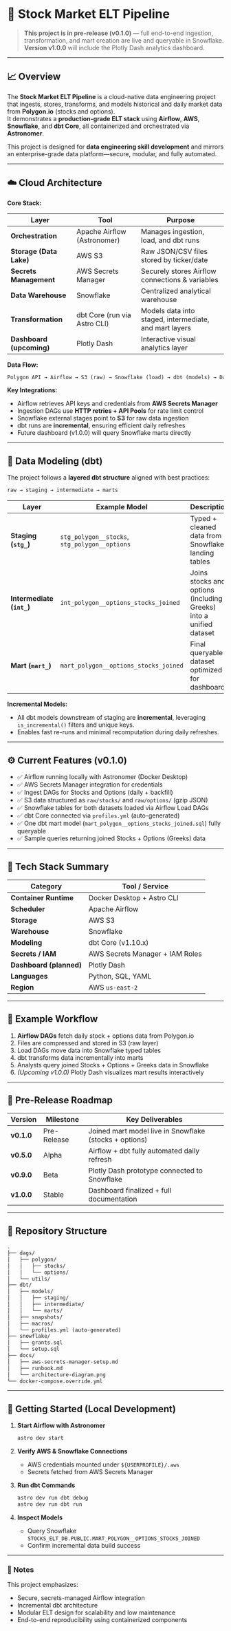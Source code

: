 # 🧠 Stock Market ELT Pipeline

> **This project is in pre-release (v0.1.0)** — full end-to-end ingestion, transformation, and mart creation are live and queryable in Snowflake.  
> **Version v1.0.0** will include the Plotly Dash analytics dashboard.

---

## 📈 Overview

The **Stock Market ELT Pipeline** is a cloud-native data engineering project that ingests, stores, transforms, and models historical and daily market data from **Polygon.io** (stocks and options).  
It demonstrates a **production-grade ELT stack** using **Airflow**, **AWS**, **Snowflake**, and **dbt Core**, all containerized and orchestrated via **Astronomer**.

This project is designed for **data engineering skill development** and mirrors an enterprise-grade data platform—secure, modular, and fully automated.

---

## ☁️ Cloud Architecture

**Core Stack:**

| Layer | Tool | Purpose |
|-------|------|----------|
| **Orchestration** | Apache Airflow (Astronomer) | Manages ingestion, load, and dbt runs |
| **Storage (Data Lake)** | AWS S3 | Raw JSON/CSV files stored by ticker/date |
| **Secrets Management** | AWS Secrets Manager | Securely stores Airflow connections & variables |
| **Data Warehouse** | Snowflake | Centralized analytical warehouse |
| **Transformation** | dbt Core (run via Astro CLI) | Models data into staged, intermediate, and mart layers |
| **Dashboard (upcoming)** | Plotly Dash | Interactive visual analytics layer |

**Data Flow:**

``` txt
Polygon API → Airflow → S3 (raw) → Snowflake (load) → dbt (models) → Dashboard (v1.0.0)
```

**Key Integrations:**

- Airflow retrieves API keys and credentials from **AWS Secrets Manager**
- Ingestion DAGs use **HTTP retries + API Pools** for rate limit control
- Snowflake external stages point to **S3** for raw data ingestion
- dbt runs are **incremental**, ensuring efficient daily refreshes
- Future dashboard (v1.0.0) will query Snowflake marts directly

---

## 🧮 Data Modeling (dbt)

The project follows a **layered dbt structure** aligned with best practices:

``` txt
raw → staging → intermediate → marts
```

| Layer | Example Model | Description |
|--------|----------------|-------------|
| **Staging (`stg_`)** | `stg_polygon__stocks`, `stg_polygon__options` | Typed + cleaned data from Snowflake landing tables |
| **Intermediate (`int_`)** | `int_polygon__options_stocks_joined` | Joins stocks and options (including Greeks) into a unified dataset |
| **Mart (`mart_`)** | `mart_polygon__options_stocks_joined` | Final queryable dataset optimized for dashboards |

**Incremental Models:**

- All dbt models downstream of staging are **incremental**, leveraging `is_incremental()` filters and unique keys.
- Enables fast re-runs and minimal recomputation during daily refreshes.

---

## ⚙️ Current Features (v0.1.0)

- ✅ Airflow running locally with Astronomer (Docker Desktop)
- ✅ AWS Secrets Manager integration for credentials
- ✅ Ingest DAGs for Stocks and Options (daily + backfill)
- ✅ S3 data structured as `raw/stocks/` and `raw/options/` (gzip JSON)
- ✅ Snowflake tables for both datasets loaded via Airflow Load DAGs
- ✅ dbt Core connected via `profiles.yml` (auto-generated)
- ✅ One dbt mart model (`mart_polygon__options_stocks_joined.sql`) fully queryable
- ✅ Sample queries returning joined Stocks + Options (Greeks) data

---

## 🧰 Tech Stack Summary

| Category | Tool / Service |
|-----------|----------------|
| **Container Runtime** | Docker Desktop + Astro CLI |
| **Scheduler** | Apache Airflow |
| **Storage** | AWS S3 |
| **Warehouse** | Snowflake |
| **Modeling** | dbt Core (v1.10.x) |
| **Secrets / IAM** | AWS Secrets Manager + IAM Roles |
| **Dashboard (planned)** | Plotly Dash |
| **Languages** | Python, SQL, YAML |
| **Region** | AWS `us-east-2` |

---

## 🧩 Example Workflow

1. **Airflow DAGs** fetch daily stock + options data from Polygon.io  
2. Files are compressed and stored in S3 (raw layer)  
3. Load DAGs move data into Snowflake typed tables  
4. dbt transforms data incrementally into marts  
5. Analysts query joined Stocks + Options + Greeks data in Snowflake  
6. *(Upcoming v1.0.0)* Plotly Dash visualizes mart results interactively  

---

## 🧠 Pre-Release Roadmap

| Version | Milestone | Key Deliverables |
|----------|------------|------------------|
| **v0.1.0** | Pre-Release | Joined mart model live in Snowflake (stocks + options) |
| **v0.5.0** | Alpha | Airflow + dbt fully automated daily refresh |
| **v0.9.0** | Beta | Plotly Dash prototype connected to Snowflake |
| **v1.0.0** | Stable | Dashboard finalized + full documentation |

---

## 📂 Repository Structure

``` txt
.
├── dags/
│   ├── polygon/
│   │   ├── stocks/
│   │   └── options/
│   └── utils/
├── dbt/
│   ├── models/
│   │   ├── staging/
│   │   ├── intermediate/
│   │   └── marts/
│   ├── snapshots/
│   ├── macros/
│   └── profiles.yml (auto-generated)
├── snowflake/
│   ├── grants.sql
│   └── setup.sql
├── docs/
│   ├── aws-secrets-manager-setup.md
│   ├── runbook.md
│   └── architecture-diagram.png
└── docker-compose.override.yml
```

---

## 🧭 Getting Started (Local Development)

1. **Start Airflow with Astronomer**

   ```bash
   astro dev start
   ```

2. **Verify AWS & Snowflake Connections**
   - AWS credentials mounted under `${USERPROFILE}/.aws`
   - Secrets fetched from AWS Secrets Manager

3. **Run dbt Commands**

   ```bash
   astro dev run dbt debug
   astro dev run dbt run
   ```

4. **Inspect Models**
   - Query Snowflake `STOCKS_ELT_DB.PUBLIC.MART_POLYGON__OPTIONS_STOCKS_JOINED`
   - Confirm incremental data build success

---

### 🧩 Notes

This project emphasizes:

- Secure, secrets-managed Airflow integration  
- Incremental dbt architecture  
- Modular ELT design for scalability and low maintenance  
- End-to-end reproducibility using containerized components  
